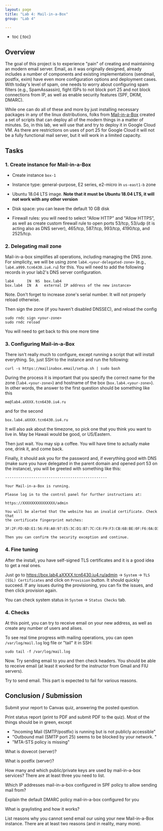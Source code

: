 ```yaml
---
layout: page
title: "Lab 4: Mail-in-a-Box"
group: "Lab 4"

---
```


* toc
{:toc}

## Overview

The goal of this project is to experience "pain" of creating and maintaining an modern email server.
Email, as it was originally designed, already includes a number of components and existing implementations (sendmail, postfix, exim) have even more configuration options and deployment cases.
With today's level of spam, one needs to worry about configuring spam filters (e.g., SpamAssassin), fight ISPs to not block port 25 and not block connections from IP, as well as enable security features (SPF, DKIM, DMARC).

While one can do all of these and more by just installing necessary packages in any of the linux distributions, folks from [Mail-in-a-Box](https://mailinabox.email/) created a set of scripts that can deploy all of the modern things in a matter of minutes.
So, in this lab, we will use that and try to deploy it in Google Cloud VM.
As there are restrictions on uses of port 25 for Google Cloud it will not be a fully functional mail server, but it will work in a limited capacity.

## Tasks

### 1. Create instance for Mail-in-a-Box

- Create instance `box-1`

- Instance type: general-purpose, E2 series, e2-micro in `us-east1-b` zone

- Ubuntu 18.04 LTS image.  **Note that it must be Ubuntu 18.04 LTS, it will not work with any other version**

- Disk space: you can leave the default 10 GB disk

- Firewall rules: you will need to select "Allow HTTP" and "Allow HTTPS", as well as create custom firewall rule to open ports 53/tcp, 53/udp (it is acting also as DNS server), 465/tcp, 587/tcp, 993/tcp, 4190/tcp, and 2525/tcp.

### 2. Delegating mail zone

Mail-in-a-box simplifies all operations, including managing the DNS zone.
For simplicity, we will be using zone  `lab4.<your-delegated-zone>` (e.g., `lab4.a999.tcn6430.iu4.ru`) for this.
You will need to add the following records in your lab2's DNS server configuration.

```
lab4      IN  NS  box.lab4
box.lab4  IN  A   external IP address of the new instance>
```

Note. Don't forget to increase zone's serial number. It will not properly reload otherwise.

Then sign the zone (if you haven't disabled DNSSEC), and reload the config

```
sudo rndc sign <your-zone>
sudo rndc reload
```

You will need to get back to this one more time

### 3. Configuring Mail-in-a-Box

There isn't really much to configure, except running a script that will install everything.
So, just SSH to the instance and run the following:

```
curl -s https://mailinabox.email/setup.sh | sudo bash
```

During the process it is important that you specify the correct name for the zone (`lab4.<your-zone>`) and hostname of the box (`box.lab4.<your-zone>`).  In other words, the answer to the first question should be something like this

```
me@lab4.aXXXX.tcn6430.iu4.ru
```

and for the second

```
box.lab4.aXXXX.tcn6430.iu4.ru
```

It will also ask about the timezone, so pick one that you think you want to live in.  May be Hawaii would be good, or US/Eastern.


Then just wait.  You may sip a coffee.  You will have time to actually make one, drink it, and come back.

Finally, it should ask you for the password and, if everything good with DNS (make sure you have delegated in the parent domain and opened port 53 on the instance), you will be greeted with something like this:

```
-----------------------------------------------

Your Mail-in-a-Box is running.

Please log in to the control panel for further instructions at:

https://XXXXXXXXXXXXXXX/admin

You will be alerted that the website has an invalid certificate. Check that
the certificate fingerprint matches:

3F:2F:FD:6D:E1:56:F8:A0:97:E5:3C:D1:B7:7C:C8:F9:F3:CB:6B:BE:0F:F6:0A:D3:DA:9A:2B:D4:F1:BD:DE:61

Then you can confirm the security exception and continue.
```

### 4. Fine tuning

After the install, you have self-signed TLS certificates and it is a good idea to get a real ones.

Just go to https://box.lab4.aXXXX.tcn6430.iu4.ru/admin -> `System` -> `TLS (SSL) Certificates` and click on `Provision` button.
It should quickly succeed.  If any issues during the provisioning, you can fix the issues, and then click provision again.

You can check system status in `System` -> `Status Checks` tab.

### 4. Checks

At this point, you can try to receive email on your new address, as well as create any number of users and alises.

To see real time progress with mailing operations, you can open `/var/log/mail.log` log file or "tail" it in SSH:

```
sudo tail -f /var/log/mail.log
```

Now. Try sending email to you and then check headers.  You should be able to receive email (at least it worked for the instructor from Gmail and FIU servers).

Try to send email.
This part is expected to fail for various reasons.


## Conclusion / Submission

Submit your report to Canvas quiz, answering the posted question.

Print status report (print to PDF and submit PDF to the quiz).  Most of the things should be in green, except
- "Incoming Mail (SMTP/postfix) is running but is not publicly accessible"
- "Outbound mail (SMTP port 25) seems to be blocked by your network. "
- "MTA-STS policy is missing"

What is dovecot (server)?

What is postfix (server)?

How many and which public/private keys are used by mail-in-a-box services? There are at least three you need to list.

Which IP addresses mail-in-a-box configured in SPF policy to allow sending mail from?

Explain the default DMARC policy mail-in-a-box configured for you

What is graylisting and how it works?

List reasons why you cannot send email our using your new Mail-in-a-Box instance.  There are at least two reasons (and in reality, many more).
